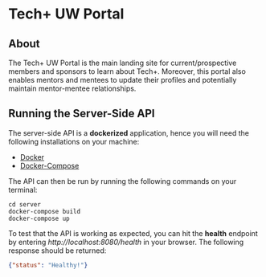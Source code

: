 # Tech+ UW Portal

## About
The Tech+ UW Portal is the main landing site for current/prospective members and sponsors to learn about Tech+. Moreover, this portal also enables mentors and mentees to update their profiles and potentially maintain mentor-mentee relationships.

## Running the Server-Side API
The server-side API is a **dockerized** application, hence you will need the following installations on your machine: 
- [Docker](https://docs.docker.com/desktop/)
- [Docker-Compose](https://docs.docker.com/compose/)

The API can then be run by running the following commands on your terminal: 
```shell
cd server
docker-compose build
docker-compose up
```

To test that the API is working as expected, you can hit the **health** endpoint by entering *http://localhost:8080/health* in your browser. The following response should be returned: 

```json
{"status": "Healthy!"}
```

